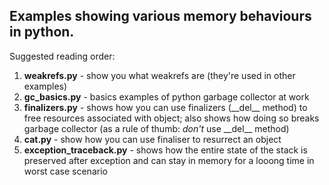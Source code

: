## Examples showing various memory behaviours in python.

Suggested reading order:

1. **weakrefs.py** - show you what weakrefs are (they're used in other examples)
2. **gc_basics.py** - basics examples of python garbage collector at work
3. **finalizers.py** - shows how you can use finalizers (\_\_del\_\_ method) to free resources associated with object; also shows how doing so breaks garbage collector (as a rule of thumb: _don't_ use \_\_del\_\_ method)
4. **cat.py** - show how you can use finaliser to resurrect an object
5. **exception_traceback.py** - shows how the entire state of the stack is preserved after exception and can stay in memory for a looong time in worst case scenario

